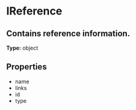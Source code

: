# IReference

## Contains reference information.

**Type:** object

## Properties
* name
* links
* id
* type
